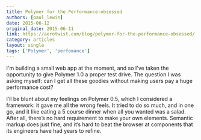 ```yaml
---
title: Polymer for the Performance-obsessed
authors: [paul_lewis]
date: 2015-06-12
original_date: 2015-06-11
link: https://aerotwist.com/blog/polymer-for-the-performance-obsessed/
category: articles
layout: single
tags: ['Polymer', 'perfomance']
---
```


I'm building a small web app at the moment, and so I've taken the opportunity to give Polymer 1.0 a proper test drive. The question I was asking myself: can I get all these goodies without making users pay a huge performance cost?

I’ll be blunt about my feelings on Polymer 0.5, which I considered a framework: it gave me all the wrong feels. It tried to do so much, and in one go, and it  like eating a 5 course dinner when all you wanted was a salad. After all, there’s no hard requirement to make your own elements. Semantic markup does just fine, and it’s hard to beat the browser at components that its engineers have had years to refine.

<!-- Excerpt -->
